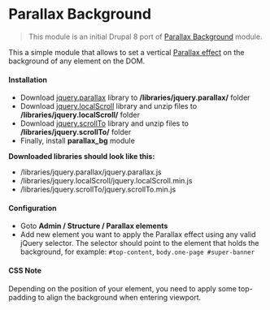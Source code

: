 # Parallax Background

> This module is an initial Drupal 8 port of [Parallax Background](https://www.drupal.org/project/parallax_bg) module.

This a simple module that allows to set a vertical [Parallax effect](https://ianlunn.co.uk/plugins/jquery-parallax/) on the background of any element on the DOM.

#### Installation

- Download [jquery.parallax](https://ianlunn.co.uk/plugins/jquery-parallax/scripts/jquery.parallax-1.1.3.js) library to **/libraries/jquery.parallax/** folder
- Download [jquery.localScroll](https://github.com/flesler/jquery.localScroll/releases/tag/1.4.0) library and unzip files to **/libraries/jquery.localScroll/** folder
- Download [jquery.scrollTo](https://github.com/flesler/jquery.scrollTo/releases/tag/2.1.2) library and unzip files to **/libraries/jquery.scrollTo/** folder
- Finally, install **parallax_bg** module

**Downloaded libraries should look like this:**

 - /libraries/jquery.parallax/jquery.parallax.js
 - /libraries/jquery.localScroll/jquery.localScroll.min.js
 - /libraries/jquery.scrollTo/jquery.scrollTo.min.js

#### Configuration

- Goto **Admin / Structure / Parallax elements**
- Add new element you want to apply the Parallax effect using any valid jQuery selector. The selector should point to the element that holds the background, for example: `#top-content`, `body.one-page #super-banner`

#### CSS Note

Depending on the position of your element, you need to apply some top-padding to align the background when entering viewport.
